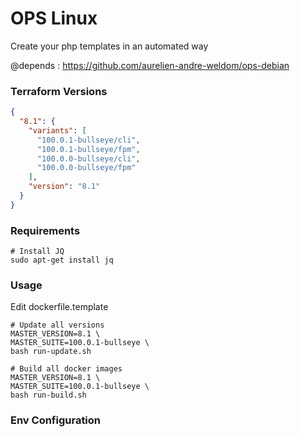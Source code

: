# OPS Linux

Create your php templates in an automated way 

@depends : https://github.com/aurelien-andre-weldom/ops-debian

### Terraform Versions

```json
{
  "8.1": {
    "variants": [
      "100.0.1-bullseye/cli",
      "100.0.1-bullseye/fpm",
      "100.0.0-bullseye/cli",
      "100.0.0-bullseye/fpm"
    ],
    "version": "8.1"
  }
}

```

### Requirements

```shell
# Install JQ
sudo apt-get install jq
```

### Usage

Edit dockerfile.template

```shell
# Update all versions
MASTER_VERSION=8.1 \
MASTER_SUITE=100.0.1-bullseye \
bash run-update.sh
```

```shell
# Build all docker images
MASTER_VERSION=8.1 \
MASTER_SUITE=100.0.1-bullseye \
bash run-build.sh
```

### Env Configuration

```dotenv

```
